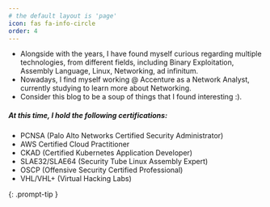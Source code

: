 ```yaml
---
# the default layout is 'page'
icon: fas fa-info-circle
order: 4
---
```


+ Alongside with the years, I have found myself curious regarding multiple technologies, from different fields, including Binary Exploitation, Assembly Language, Linux, Networking, ad infinitum. 
+ Nowadays, I find myself working @ Accenture as a Network Analyst, currently studying to learn more about Networking.
+ Consider this blog to be a soup of things that I found interesting :).

##### At this time, I hold the following certifications:

+ PCNSA (Palo Alto Networks Certified Security Administrator)
+ AWS Certified Cloud Practitioner
+ CKAD (Certified Kubernetes Application Developer)
+ SLAE32/SLAE64 (Security Tube Linux Assembly Expert)
+ OSCP (Offensive Security Certified Professional)
+ VHL/VHL+ (Virtual Hacking Labs)

{: .prompt-tip }
